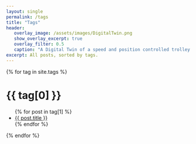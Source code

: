 ```yaml
---
layout: single
permalink: /tags
title: "Tags"
header:
   overlay_image: /assets/images/DigitalTwin.png
   show_overlay_excerpt: true
   overlay_filter: 0.5
   caption: "A Digital Twin of a speed and position controlled trolley system"
excerpt: All posts, sorted by tags.
---
```


{% for tag in site.tags %}
  <h1>{{ tag[0] }}</h1>
  <ul>
    {% for post in tag[1] %}
      <li><a href="{{ post.url }}">{{ post.title }}</a></li>
    {% endfor %}
  </ul>
{% endfor %}
